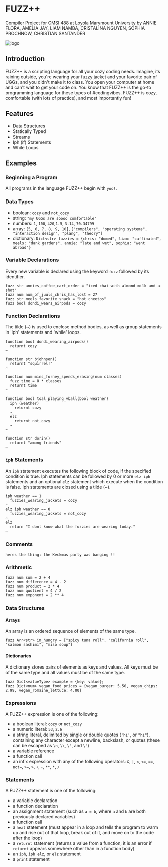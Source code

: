 # FUZZ++
Compiler Project for CMSI 488 at Loyola Marymount University by
ANNIE FLORA, AMELIA JAY, LIAM NAMBA, CRISTALINA NGUYEN, SOPHIA PROCHNOW, CHRISTIAN SANTANDER

![logo](https://user-images.githubusercontent.com/31746937/52384776-be8b2700-2a33-11e9-91c9-be75d5445533.jpeg)

## Introduction
FUZZ++ is a scripting language for all your cozy coding needs. Imagine, its raining outside, you're wearing your fuzzy jacket and your favorite pair of UGGs, and you didn't make it to class. You open your computer at home and can't wait to get your code on. You know that FUZZ++ is the go-to programming language for these types of #codingvibes. FUZZ++ is cozy, comfortable (with lots of practice), and most importantly fun!

## Features
- Data Structures
- Statically Typed
- Streams
- Iph (if) Statements
- While Loops

## Examples

### Beginning a Program
All programs in the language FUZZ++ begin with `yoo!`. 

### Data Types
- boolean: `cozy` and `not_cozy`
- string: `"my UGGs are soooo comfortable"`
- numbers: `1`, `100`, `420`,`1.5`, `3.14`, `70.34799`
- array: `[5, 6, 7, 8, 9, 10]`, `["compilers", "operating systems", "interaction design", "plang", "theory"]`
- dictionary: `Dict<str> fuzzies = {chris: "domed", liam: "caffinated", meels: "dank gardens", annie: "late and wet", sophia: "went abroad"}`

### Variable Declarations
Every new variable is declared using the keyword `fuzz` followed by its identifier.
```
fuzz str annies_coffee_cart_order = "iced chai with almond milk and a shot"
fuzz num num_of_juuls_chris_has_lost = 27
fuzz str meels_favorite_snack = "hot cheetos"
fuzz bool dondi_wears_airpods = cozy
```

### Function Declarations

The tilde (~) is used to enclose method bodies, as well as group statements in 'iph' statements and 'while' loops.

```
function bool dondi_wearing_airpods()
  returnt cozy
~

function str bjohnson()
  returnt "squirrel!"
~

function num mins_forney_spends_erasing(num classes)
  fuzz time = 8 * classes
  returnt time
~  

function bool toal_playing_vball(bool weather)
  iph (weather)
    returnt cozy
  ~    
  elz 
    returnt not_cozy
  ~
~

function str dorin()
  returnt "among friends"
~
```

### `iph` Statements
An `iph` statement executes the following block of code, if the specified condition is true. Iph statements can be followed by 0 or more `elz iph` statements and an optional `elz` statement which execute when the condition is false. Iph statements are closed using a tilde (~).

```
iph weather == 1
  fuzzies_wearing_jackets = cozy
~ 
elz iph weather == 0
  fuzzies_wearing_jackets = not_cozy
~
elz
  return "I dont know what the fuzzies are wearing today."
~

```

### Comments
```
heres the thing: the Keckmas party was banging !!

```

### Arithmetic
```
fuzz num sum = 2 + 4
fuzz num difference = 4 - 2
fuzz num product = 2 * 4
fuzz num quotient = 4 / 2
fuzz num exponent = 2 ** 4
```

### Data Structures
#### Arrays
An array is an ordered sequence of elements of the same type.
```
fuzz Arr<str> im_hungry = ["spicy tuna roll", "california roll", "salmon sashimi", "miso soup"]
```

#### Dictionaries
A dictionary stores pairs of elements as keys and values. All keys must be of the same type and all values must be of the same type.
```
fuzz Dict<valueType> example = {key: value};
fuzz Dict<num> vegan_food_prices = {vegan_burger: 5.50, vegan_chips: 2.99, vegan_romaine_lettuce: 4.00}
```

### Expressions
A FUZZ++ expression is one of the following:
- a boolean literal: `cozy` or `not_cozy`
- a numeric literal: `53`, `2.6`
- a string literal, delimited by single or double quotes (`'hi'`, or `"hi"`), containing any character except a newline, backslash, or quotes (these can be escaped as `\n`, `\\`, `\'`, and `\"`)
- a variable reference
- a function call
- an infix expression with any of the following operators: `&`, `|`, `<`, `<=`, `==`, `not=`, `>=`, `>`, `+`, `-`, `**`, `*`, `/`

### Statements
A FUZZ++ statement is one of the following:
- a variable declaration
- a function declaration
- an assignment statement (such as `a = b`, where `a` and `b` are both previously declared variables)
- a function call
- a `heat` statement (must appear in a loop and tells the program to warm up and rise out of that loop, break out of it, and move on to the code after the loop)
- a `returnt` statement (returns a value from a function; it is an error if `returnt` appears somewhere other than in a function body)
- an `iph`, `iph elz`, or `elz` statement
- a `print` statement
